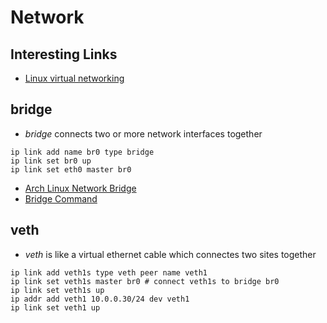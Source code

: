 # Network

## Interesting Links

  * [Linux virtual networking](https://developers.redhat.com/blog/2018/10/22/introduction-to-linux-interfaces-for-virtual-networking/)

## bridge

  * *bridge* connects two or more network interfaces together
  ```
  ip link add name br0 type bridge
  ip link set br0 up
  ip link set eth0 master br0
  ```
  * [Arch Linux Network Bridge](https://wiki.archlinux.org/index.php/Network_bridge)
  * [Bridge Command](http://man7.org/linux/man-pages/man8/bridge.8.html)

## veth

  * *veth* is like a virtual ethernet cable which connectes two sites together
  ```
  ip link add veth1s type veth peer name veth1
  ip link set veth1s master br0 # connect veth1s to bridge br0
  ip link set veth1s up
  ip addr add veth1 10.0.0.30/24 dev veth1
  ip link set veth1 up
  ```
